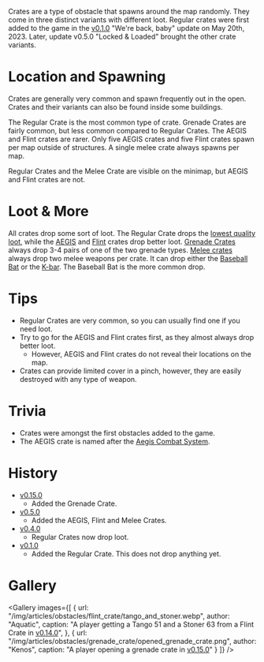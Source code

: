 Crates are a type of obstacle that spawns around the map randomly. They come in three distinct variants with different loot. Regular crates were first added to the game in the [v0.1.0](https://github.com/HasangerGames/suroi/releases/tag/v0.1.0) "We're back, baby" update on May 20th, 2023. Later, update v0.5.0 "Locked & Loaded" brought the other crate variants.

# Location and Spawning

Crates are generally very common and spawn frequently out in the open. Crates and their variants can also be found inside some buildings.

The Regular Crate is the most common type of crate. Grenade Crates are fairly common, but less common compared to Regular Crates. The AEGIS and Flint crates are rarer. Only five AEGIS crates and five Flint crates spawn per map outside of structures. A single melee crate always spawns per map.

Regular Crates and the Melee Crate are visible on the minimap, but AEGIS and Flint crates are not.

# Loot & More

All crates drop some sort of loot. The Regular Crate drops the [lowest quality loot](/loot#regular_crate), while the [AEGIS](#aegis_crate) and [Flint](#flint_crate) crates drop better loot. [Grenade Crates](#grenade_crate) always drop 3-4 pairs of one of the two grenade types. [Melee crates](/loot#melee_crate) always drop two melee weapons per crate. It can drop either the [Baseball Bat](/weapons/melee/baseball_bat) or the [K-bar](/weapons/melee/kbar). The Baseball Bat is the more common drop.

# Tips

- Regular Crates are very common, so you can usually find one if you need loot.
- Try to go for the AEGIS and Flint crates first, as they almost always drop better loot.
  - However, AEGIS and Flint crates do not reveal their locations on the map.
- Crates can provide limited cover in a pinch, however, they are easily destroyed with any type of weapon.

# Trivia

- Crates were amongst the first obstacles added to the game.
- The AEGIS crate is named after the [Aegis Combat System](https://www.lockheedmartin.com/en-us/products/aegis-combat-system.html).

# History
- [v0.15.0](https://github.com/HasangerGames/suroi/releases/tag/v0.15.0)
  - Added the Grenade Crate.
- [v0.5.0](https://github.com/HasangerGames/suroi/releases/tag/v0.5.0)
  - Added the AEGIS, Flint and Melee Crates.
- [v0.4.0](https://github.com/HasangerGames/suroi/releases/tag/v0.4.0)
  - Regular Crates now drop loot.
- [v0.1.0](https://github.com/HasangerGames/suroi/releases/tag/v0.1.0)
  - Added the Regular Crate. This does not drop anything yet.

# Gallery

<Gallery
  images={[
    {
      url: "/img/articles/obstacles/flint_crate/tango_and_stoner.webp",
      author: "Aquatic",
      caption:
        "A player getting a Tango 51 and a Stoner 63 from a Flint Crate in [v0.14.0](https://github.com/HasangerGames/suroi/releases/tag/v0.14.0)",
    },
    {
      url: "/img/articles/obstacles/grenade_crate/opened_grenade_crate.png",
      author: "Kenos",
      caption: "A player opening a grenade crate in [v0.15.0](https://github.com/HasangerGames/suroi/releases/tag/v0.15.0)"
    }
  ]}
/>
